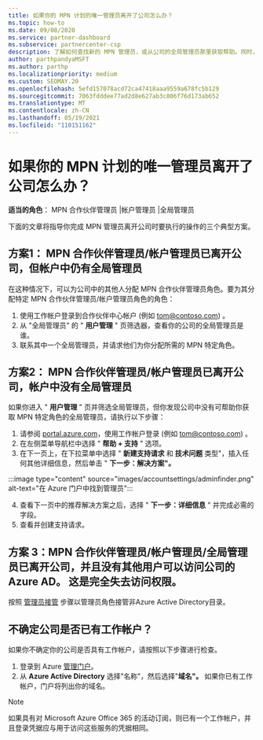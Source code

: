 ```yaml
---
title: 如果你的 MPN 计划的唯一管理员离开了公司怎么办？
ms.topic: how-to
ms.date: 09/08/2020
ms.service: partner-dashboard
ms.subservice: partnercenter-csp
description: 了解如何查找新的 MPN 管理员，或从公司的全局管理员那里获取帮助。同时，了解如何添加新的合作伙伴中心全局管理员。
author: parthpandyaMSFT
ms.author: parthp
ms.localizationpriority: medium
ms.custom: SEOMAY.20
ms.openlocfilehash: 5efd157078acd72ca47418aaa9559a678fc5b129
ms.sourcegitcommit: 7063fdddee77ad2d8e627ab3c806f76d173ab652
ms.translationtype: MT
ms.contentlocale: zh-CN
ms.lasthandoff: 05/19/2021
ms.locfileid: "110151162"
---
```

# <a name="what-to-do-if-the-only-admin-for-your-mpn-program-has-left-the-company"></a>如果你的 MPN 计划的唯一管理员离开了公司怎么办？

**适当的角色**： MPN 合作伙伴管理员 |帐户管理员 |全局管理员

下面的文章将指导你完成 MPN 管理员离开公司时要执行的操作的三个典型方案。

## <a name="scenario-1-mpn-partner-adminaccount-admin-has-left-the-company-but-there-are-still-global-admins-in-the-account"></a>方案1： MPN 合作伙伴管理员/帐户管理员已离开公司，但帐户中仍有全局管理员

在这种情况下，可以为公司中的其他人分配 MPN 合作伙伴管理员角色。要为其分配特定 MPN 合作伙伴管理员/帐户管理员角色的角色：

1. 使用工作帐户登录到合作伙伴中心帐户 (例如 tom@contoso.com) 。
1. 从 "全局管理员" 的 " **用户管理** " 页筛选器，查看你的公司的全局管理员是谁。 
1. 联系其中一个全局管理员，并请求他们为你分配所需的 MPN 特定角色。 

## <a name="scenario-2-mpn-partner-adminaccount-admin-has-left-the-company-and-there-are-no-global-admins-in-the-account"></a>方案2： MPN 合作伙伴管理员/帐户管理员已离开公司，帐户中没有全局管理员 

如果你进入 " **用户管理** " 页并筛选全局管理员，但你发现公司中没有可帮助你获取 MPN 特定角色的全局管理员，请执行以下步骤：

1. 请参阅 [portal.azure.com](https://ms.portal.azure.com/)，使用工作帐户登录 (例如 tom@contoso.com) 。 
1. 在左侧菜单导航栏中选择 " **帮助 + 支持** " 选项。
1. 在下一页上，在下拉菜单中选择 " **新建支持请求** 和 **技术问题** 类型"，插入任何其他详细信息，然后单击 " **下一步：解决方案"。**

:::image type="content" source="images/accountsettings/adminfinder.png" alt-text="在 Azure 门户中找到管理员":::

4. 查看下一页中的推荐解决方案之后，选择 " **下一步：详细信息** " 并完成必需的字段。
1. 查看并创建支持请求。


## <a name="scenario-3-mpn-partner-adminaccount-adminglobal-admin-has-left-the-company-and-there-are-no-other-users-who-can-access-the-companys-azure-ad-this-is-a-complete-loss-of-access"></a>方案 3：MPN 合作伙伴管理员/帐户管理员/全局管理员已离开公司，并且没有其他用户可以访问公司的Azure AD。 这是完全失去访问权限。

按照 [管理员接管](/azure/active-directory/users-groups-roles/domains-admin-takeover#internal-admin-takeover) 步骤以管理员角色接管非Azure Active Directory目录。

## <a name="not-sure-if-your-company-already-has-a-work-account"></a>不确定公司是否已有工作帐户？

如果你不确定你的公司是否具有工作帐户，请按照以下步骤进行检查。

1. 登录到 Azure [管理门户](https://ms.portal.azure.com)。
2. 从 **Azure Active Directory** 选择"名称"，然后选择"**域名"。**
如果你已有工作帐户，门户将列出你的域名。

>[!Note]
>如果具有对 Microsoft Azure Office 365 的活动订阅，则已有一个工作帐户，并且登录凭据应与用于访问这些服务的凭据相同。